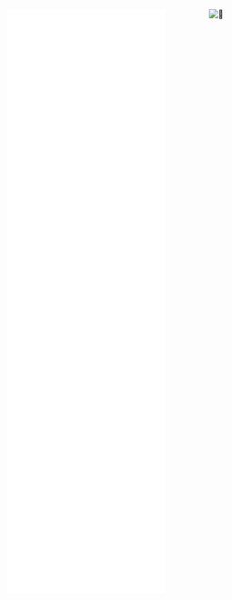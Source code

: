 ![Metrics](/github-metrics.svg)
[<img align="right" width="150" alt="🦑" src="https://moe-counter.glitch.me/get/@:lucky5isuru?theme=rule34">](#)





